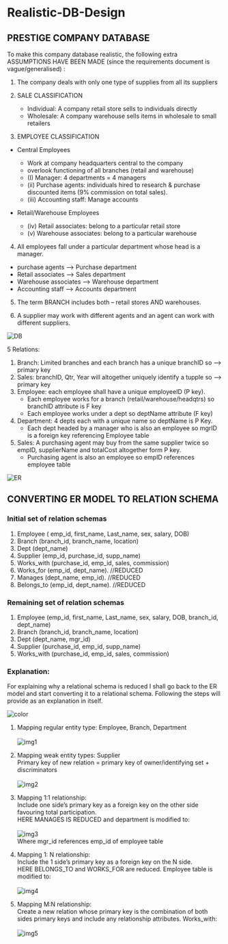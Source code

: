 # Realistic-DB-Design

## PRESTIGE COMPANY DATABASE
To make this company database realistic, the following extra ASSUMPTIONS HAVE BEEN MADE (since the requirements document is vague/generalised) :<br /> 
1. The company deals with only one type of supplies from all its suppliers
2. SALE CLASSIFICATION
   - Individual: A company retail store sells to individuals directly
   - Wholesale: A company warehouse sells items in wholesale to small retailers
   
3. EMPLOYEE CLASSIFICATION
 - Central Employees
     - Work at company headquarters central to the company <br />
     - overlook functioning of all branches (retail and warehouse) 
     - (I) Manager: 4 departments = 4 managers
     - (ii) Purchase agents: individuals hired to research & purchase discounted items (9% commission on total sales).
     - (iii) Accounting staff: Manage accounts
     
 - Retail/Warehouse Employees
     - (iv) Retail associates: belong to a particular retail store
     - (v) Warehouse associates: belong to a particular warehouse
     
4. All employees fall under a particular department whose head is a manager. 
 - purchase agents --> Purchase department
 - Retail associates --> Sales department
 - Warehouse associates --> Warehouse department
 - Accounting staff --> Accounts department
 
5. The term BRANCH includes both – retail stores AND warehouses. 

6. A supplier may work with different agents and an agent can work with different suppliers. <br />

![DB](https://user-images.githubusercontent.com/82283086/221386871-0335b46f-445e-4e4e-9950-2446e49a21ef.png)

5 Relations:
1. Branch: Limited branches and each branch has a unique branchID so --> primary key
2. Sales: branchID, Qtr, Year will altogether uniquely identify a tupple so --> primary key
3. Employee: each employee shall have a unique employeeID (P key).
   - Each employee works for a branch (retail/warehouse/headqtrs) so branchID attribute is F key
   - Each employee works under a dept so deptName attribute (F key)
4. Department: 4 depts each with a unique name so deptName is P Key.
   - Each dept headed by a manager who is also an employee so mgrID is a foreign key referencing Employee table
5. Sales: A purchasing agent may buy from the same supplier twice so empID, supplierName and totalCost altogether form P key.
   - Purchasing agent is also an employee so empID references employee table
 
![ER](https://user-images.githubusercontent.com/82283086/221387560-777b8044-a9ba-4239-8140-4f2faeba299c.png)

## CONVERTING ER MODEL TO RELATION SCHEMA
### Initial set of relation schemas
1. Employee ( emp_id, first_name, Last_name, sex, salary, DOB)
2. Branch (branch_id, branch_name, location)
3. Dept (dept_name)
4. Supplier (emp_id, purchase_id, supp_name)
5. Works_with (purchase_id, emp_id, sales, commission)
6. Works_for (emp_id, dept_name). //REDUCED
7. Manages (dept_name, emp_id). //REDUCED
8. Belongs_to (emp_id, dept_name). //REDUCED

### Remaining set of relation schemas
1. Employee (emp_id, first_name, Last_name, sex, salary, DOB, branch_id, dept_name)
2. Branch (branch_id, branch_name, location)
3. Dept (dept_name, mgr_id)
4. Supplier (purchase_id, emp_id, supp_name)
5. Works_with (purchase_id, emp_id, sales, commission)

### Explanation: 
For explaining why a relational schema is reduced I shall go back to the ER model and start converting it to a relational schema. Following the steps will provide as an explanation in itself.

![color](https://user-images.githubusercontent.com/82283086/221423352-643220b8-e279-409c-8a44-cfd3985a7d0c.png) <br />

1. Mapping regular entity type:
Employee, Branch, Department <br />
<br />![img1](https://user-images.githubusercontent.com/82283086/221423392-c6674d29-bfe2-45db-99a5-87fb81a9cc93.png) <br />


2. Mapping weak entity types: Supplier <br />
Primary key of new relation = primary key of owner/identifying set + discriminators <br />
<br />![img2](https://user-images.githubusercontent.com/82283086/221423425-b23e3681-fe54-4cad-ad56-c373cce1c9d5.png) <br />


3. Mapping 1:1 relationship: <br />
Include one side’s primary key as a foreign key on the other side favouring total participation. <br />
HERE MANAGES IS REDUCED and department is modified to: <br />
<br />![img3](https://user-images.githubusercontent.com/82283086/221423555-65bae7b6-4e15-4d25-8c27-c6bf85b1d480.png) <br />
Where mgr_id references emp_id of employee table <br />


4. Mapping 1: N relationship: <br />
Include the 1 side’s primary key as a foreign key on the N side. <br />
HERE BELONGS_TO and WORKS_FOR are reduced. Employee table is modified to: <br />
<br />![img4](https://user-images.githubusercontent.com/82283086/221423621-a66ce125-0d8b-45b9-811a-f60ff69d9585.png) <br />


5. Mapping M:N relationship: <br />
Create a new relation whose primary key is the combination of both sides primary keys and include any relationship attributes. 
Works_with: <br />
<br />![img5](https://user-images.githubusercontent.com/82283086/221423565-e0bcc95d-f74a-4394-8a8f-281990a54158.png)




